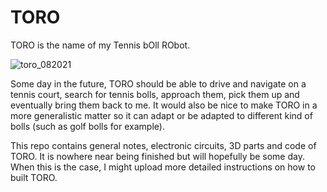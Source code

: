 # TORO

TORO is the name of my Tennis bOll RObot.

![toro_082021](https://user-images.githubusercontent.com/50230017/128640720-9a190754-afd4-470a-a0da-8febc57a9acb.jpg)

Some day in the future, TORO should be able to drive and navigate on a tennis court, search for tennis bolls, approach them, pick them up and eventually bring them back to me. It would also be nice to make TORO in a more generalistic matter so it can adapt or be adapted to different kind of bolls (such as golf bolls for example).

This repo contains general notes, electronic circuits, 3D parts and code of TORO. It is nowhere near being finished but will hopefully be some day. When this is the case, I might upload more detailed instructions on how to built TORO.



